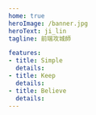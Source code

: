 ```yaml
---
home: true
heroImage: /banner.jpg
heroText: ji_lin
tagline: 前端攻城師

features:
- title: Simple
  details: 
- title: Keep
  details: 
- title: Believe
  details: 
---
```

